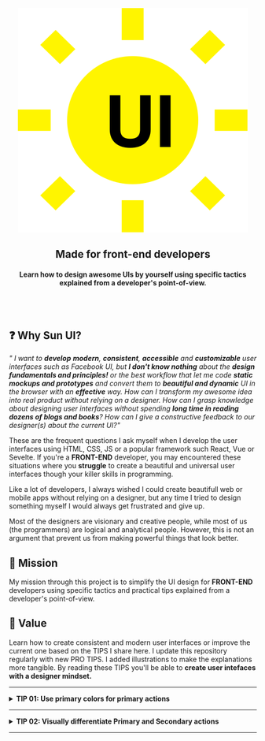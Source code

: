 <div align="center">
  <img src="./logo.svg">
  <h2>Made for front-end developers</h2>
    <h4>Learn how to design awesome UIs by yourself using specific tactics explained from a developer's point-of-view.</h4>
</div>

## <br/>

<div>

## :question: Why Sun UI?

<i> " I want to **develop** **modern**, **consistent**, **accessible** and **customizable** user interfaces such as Facebook UI, but **I don't know nothing** about the **design fundamentals and principles!** or the best workflow that let me code **static mockups and prototypes** and convert them to **beautiful and dynamic** UI in the browser with an **effective** way. How can I transform my awesome idea into real product without relying on a designer. How can I grasp knowledge about designing user interfaces without spending **long time in reading dozens of blogs and books**? How can I give a constructive feedback to our designer(s) about the current UI?" </i>

These are the frequent questions I ask myself when I develop the user interfaces using HTML, CSS, JS or a popular framework such React, Vue or Sevelte. If you're a **FRONT-END** developer, you may encountered these situations where you **struggle** to create a beautiful and universal user interfaces though your killer skills in programming.

Like a lot of developers, I always wished I could create beautifull web or mobile apps without relying on a designer, but any time I tried to design something myself I would always get frustrated and give up.

Most of the designers are visionary and creative people, while most of us (the programmers) are logical and analytical people. However, this is not an argument that prevent us from making powerful things that look better.

## :rocket: Mission

My mission through this project is to simplify the UI design for **FRONT-END** developers using specific tactics and practical tips explained from a developer's point-of-view.

## :bouquet: Value

Learn how to create consistent and modern user interfaces or improve the current one based on the TIPS I share here. I update this repository regularly with new PRO TIPS. I added illustrations to make the explanations more tangible. By reading these TIPS you'll be able to **create user intefaces with a designer mindset.**

</span>

</div>

---

<details><summary><b>TIP 01: Use primary colors for primary actions</b></summary>
<p>

Buttons should be the **first choice** when designing for action because that is what buttons are intended for and what users expect.

When a user interface prompts users to take action, they’ll see at least two buttons. One button is **primary** to the user’s task and the other is **secondary**. To make this distinction clear, you have to use **visual weight**.

The button with the strongest visual weight will get the most attention. It’s important that **primary actions** have the **strongest visual weight**. **Secondary actions** should have the **weakest visual weight.**

---

<img src="./assets/TIP-1.png" width='100%'/>

</p>
</details>

---

<details><summary><b>TIP 02: Visually differentiate Primary and Secondary actions</b></summary>
<p>

**The primary action** is an action that allows the user to accomplish their most **common or most important goal**.

**Secondary actions** are any actions that are less important. When in doubt, the default action is the primary one.

Be sure to give prominence to the primary action button by making the secondary action appear secondary, visually.

<br>

<img src="./assets/TIP-2.png" width='100%'/>

<br>

<p>

You'll notice on many Sign Up / Log In designs, the Sign Up button is always primary.

The reason is that if you've already signed up for an account, there is a good chance you'll be automatically signed-in. If not, you're familiar with the site and will know where to go to log in. That primary Sign Up button is there to direct all the new visitors to the site.

</p>

</p>
</details>

---
